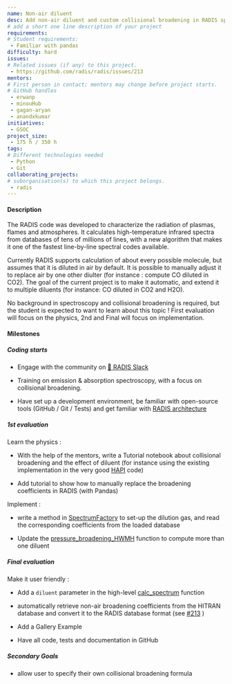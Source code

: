 ```yaml
---
name: Non-air diluent
desc: Add non-air diluent and custom collisional broadening in RADIS spectra
# add a short one line description of your project
requirements:
# Student requirements:
 - Familiar with pandas
difficulty: hard
issues:
# Related issues (if any) to this project.
 - https://github.com/radis/radis/issues/213
mentors:
# First person in contact; mentors may change before project starts.
# GitHub handles
 - erwanp
 - minouHub
 - gagan-aryan
 - anandxkumar
initiatives:
 - GSOC
project_size:
 - 175 h / 350 h
tags:
# Different technologies needed
 - Python
 - Git
collaborating_projects:
# suborganisation(s) to which this project belongs.
 - radis
---
```



#### Description

The RADIS code was developed to characterize the radiation of plasmas, flames and atmospheres. It calculates high-temperature infrared spectra from databases of tens of millions of lines, with a new algorithm that makes it one of the fastest line-by-line spectral codes available. 

Currently RADIS supports calculation of about every possible molecule, but assumes that it is diluted in air by default. It is possible to manually adjust it to replace air by one other diulter (for instance : compute CO diluted in CO2). The goal of the current project is to make it automatic, and extend it to multiple diluents (for instance: CO diluted in CO2 and H2O).

No background in spectroscopy and collisional broadening is required, but the student is expected to want to learn about this topic ! First evaluation will focus on the physics, 2nd and Final will focus on implementation.

#### Milestones


##### Coding starts

* Engage with the community on [💬 RADIS Slack](https://github.com/radis/slack-invite)

* Training on emission & absorption spectroscopy, with a focus on collisional broadening. 

* Have set up a development environment, be familiar with open-source tools (GitHub / Git / Tests) and get familiar with [RADIS architecture](https://radis.readthedocs.io/en/latest/dev/developer.html#architecture)

##### 1st evaluation

Learn the physics : 

* With the help of the mentors, write a Tutorial notebook about collisional broadening and the effect of diluent (for instance using the existing implementation in the very good [HAPI](https://github.com/hitranonline/hapi) code)

* Add tutorial to show how to manually replace the broadening coefficients in RADIS (with Pandas)

Implement : 

* write a method in [SpectrumFactory](https://github.com/radis/radis/blob/develop/radis/lbl/factory.py#L109) to set-up the dilution gas, and read the corresponding coefficients from the loaded database

* Update the [pressure_broadening_HWMH](https://github.com/radis/radis/blob/develop/radis/lbl/broadening.py#L249) function to compute more than one diluent

##### Final evaluation

Make it user friendly : 

* Add a `diluent` parameter in the high-level [calc_spectrum](https://github.com/radis/radis/blob/develop/radis/lbl/calc.py#L29) function

* automatically retrieve non-air broadening coefficients from the HITRAN database and convert it to the RADIS database format (see [#213](https://github.com/radis/radis/issues/213) )

* Add a Gallery Example

* Have all code, tests and documentation in GitHub


##### Secondary Goals

* allow user to specify their own collisional broadening formula

